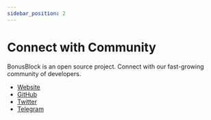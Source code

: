 ```yaml
---
sidebar_position: 2
---
```


# Connect with Community

BonusBlock is an open source project. Connect with our fast-growing community of developers.

- [Website](https://bonusblock.io)
- [GitHub](https://github.com/BBlockLabs/bonusblock)
- [Twitter](https://twitter.com/bonus_block)
- [Telegram](https://t.me/bonusblock)
